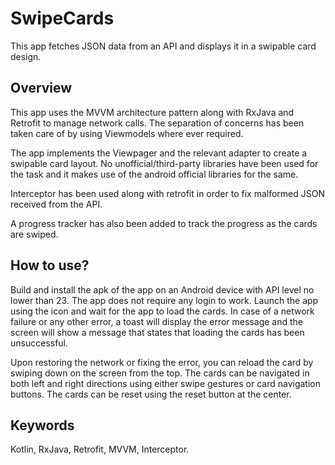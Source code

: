 # SwipeCards
This app fetches JSON data from an API and displays it in a swipable card design.

## Overview

This app uses the MVVM architecture pattern along with RxJava and Retrofit to manage network calls. The separation of concerns has been taken care of by using Viewmodels where ever required.

The app implements the Viewpager and the relevant adapter to create a swipable card layout. No unofficial/third-party libraries have been used for the task and it makes use of the android official libraries for the same.

Interceptor has been used along with retrofit in order to fix malformed JSON received from the API.

A progress tracker has also been added to track the progress as the cards are swiped.

## How to use? 

Build and install the apk of the app on an Android device with API level no lower than 23. The app does not require any login to work. Launch the app using the icon and wait for the app to load the cards. In case of a network failure or any other error, a toast will display the error message and the screen will show a message that states that loading the cards has been unsuccessful.

Upon restoring the network or fixing the error, you can reload the card by swiping down on the screen from the top. The cards can be navigated in both left and right directions using either swipe gestures or card navigation buttons. The cards can be reset using the reset button at the center.

## Keywords

Kotlin, RxJava, Retrofit, MVVM, Interceptor.
